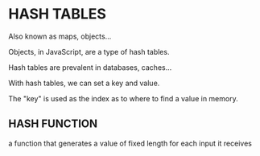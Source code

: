 # HASH TABLES 

Also known as maps, objects...

Objects, in JavaScript, are a type of hash tables. 

Hash tables are prevalent in databases, caches...

With hash tables, we can set a key and value. 

The "key" is used as the index as to where to find a value in memory. 

## HASH FUNCTION

a function that generates a value of fixed length for each input it receives

